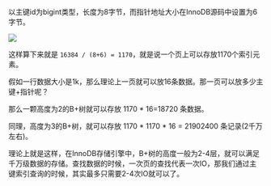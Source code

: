 以主键id为bigint类型，长度为8字节，而指针地址大小在InnoDB源码中设置为6字节。

![](https://youpaiyun.zongqilive.cn/image/20210103132234.png)



这样算下来就是 `16384 / (8+6) = 1170`，就是说一个页上可以存放1170个索引元素。



假如一行数据大小是1k，那么理论上一页就可以放16条数据。那一页可以放多少主键+指针呢？

那么一颗高度为2的B+树就可以存放 1170 * 16=18720 条数据。

同理，高度为3的B+树，就可以存放 1170 * 1170 * 16 = 21902400 条记录(2千万左右)。



理论上就是这样，在InnoDB存储引擎中，B+树的高度一般为2-4层，就可以满足千万级数据的存储。查找数据的时候，一次页的查找代表一次IO，那我们通过主键索引查询的时候，其实最多只需要2-4次IO就可以了。







 

























